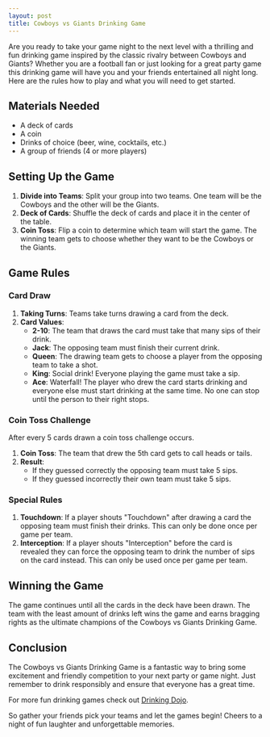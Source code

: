 ```yaml
---
layout: post
title: Cowboys vs Giants Drinking Game
---
```



Are you ready to take your game night to the next level with a thrilling and fun drinking game inspired by the classic rivalry between Cowboys and Giants? Whether you are a football fan or just looking for a great party game this drinking game will have you and your friends entertained all night long. Here are the rules how to play and what you will need to get started.

## Materials Needed

- A deck of cards
- A coin
- Drinks of choice (beer, wine, cocktails, etc.)
- A group of friends (4 or more players)

## Setting Up the Game

1. **Divide into Teams**: Split your group into two teams. One team will be the Cowboys and the other will be the Giants.
2. **Deck of Cards**: Shuffle the deck of cards and place it in the center of the table.
3. **Coin Toss**: Flip a coin to determine which team will start the game. The winning team gets to choose whether they want to be the Cowboys or the Giants.

## Game Rules

### Card Draw

1. **Taking Turns**: Teams take turns drawing a card from the deck.
2. **Card Values**:
    - **2-10**: The team that draws the card must take that many sips of their drink.
    - **Jack**: The opposing team must finish their current drink.
    - **Queen**: The drawing team gets to choose a player from the opposing team to take a shot.
    - **King**: Social drink! Everyone playing the game must take a sip.
    - **Ace**: Waterfall! The player who drew the card starts drinking and everyone else must start drinking at the same time. No one can stop until the person to their right stops.

### Coin Toss Challenge

After every 5 cards drawn a coin toss challenge occurs.

1. **Coin Toss**: The team that drew the 5th card gets to call heads or tails.
2. **Result**:
    - If they guessed correctly the opposing team must take 5 sips.
    - If they guessed incorrectly their own team must take 5 sips.

### Special Rules

1. **Touchdown**: If a player shouts "Touchdown" after drawing a card the opposing team must finish their drinks. This can only be done once per game per team.
2. **Interception**: If a player shouts "Interception" before the card is revealed they can force the opposing team to drink the number of sips on the card instead. This can only be used once per game per team.

## Winning the Game

The game continues until all the cards in the deck have been drawn. The team with the least amount of drinks left wins the game and earns bragging rights as the ultimate champions of the Cowboys vs Giants Drinking Game.

## Conclusion

The Cowboys vs Giants Drinking Game is a fantastic way to bring some excitement and friendly competition to your next party or game night. Just remember to drink responsibly and ensure that everyone has a great time.

For more fun drinking games check out [Drinking Dojo](https://drinkingdojo.com/). 

So gather your friends pick your teams and let the games begin! Cheers to a night of fun laughter and unforgettable memories.